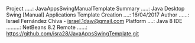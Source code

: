 Project .....: JavaAppsSwingManualTemplate
Summary .....: Java Desktop Swing [Manual] Applications Template
Creation ....: 16/04/2017
Author ......: Israel Fernández Chiva - israel.1daw@gmail.com
Platform ....: Java 8
IDE .........: NetBeans 8.2
Remote ......: https://github.com/isra28/JavaAppsSwingTemplate.git